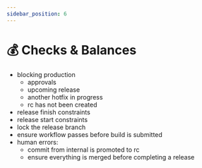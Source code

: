 ```yaml
---
sidebar_position: 6
---
```


# 💰 Checks & Balances

- blocking production
  - approvals
  - upcoming release
  - another hotfix in progress
  - rc has not been created
- release finish constraints
- release start constraints
- lock the release branch
- ensure workflow passes before build is submitted
- human errors:
  - commit from internal is promoted to rc
  - ensure everything is merged before completing a release
